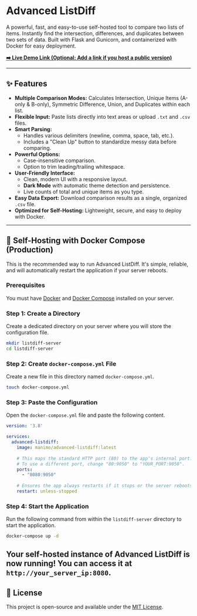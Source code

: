 # Advanced ListDiff
A powerful, fast, and easy-to-use self-hosted tool to compare two lists of items. Instantly find the intersection, differences, and duplicates between two sets of data. Built with Flask and Gunicorn, and containerized with Docker for easy deployment.

**[➡️ Live Demo Link (Optional: Add a link if you host a public version)](https://listdiff.selfhostapps.com/)**

---

## ✨ Features

*   **Multiple Comparison Modes:** Calculates Intersection, Unique Items (A-only & B-only), Symmetric Difference, Union, and Duplicates within each list.
*   **Flexible Input:** Paste lists directly into text areas or upload `.txt` and `.csv` files.
*   **Smart Parsing:**
    *   Handles various delimiters (newline, comma, space, tab, etc.).
    *   Includes a "Clean Up" button to standardize messy data before comparing.
*   **Powerful Options:**
    *   Case-insensitive comparison.
    *   Option to trim leading/trailing whitespace.
*   **User-Friendly Interface:**
    *   Clean, modern UI with a responsive layout.
    *   **Dark Mode** with automatic theme detection and persistence.
    *   Live counts of total and unique items as you type.
*   **Easy Data Export:** Download comparison results as a single, organized `.csv` file.
*   **Optimized for Self-Hosting:** Lightweight, secure, and easy to deploy with Docker.
---

## 🚀 Self-Hosting with Docker Compose (Production)
This is the recommended way to run Advanced ListDiff. It's simple, reliable, and will automatically restart the application if your server reboots.

### Prerequisites
You must have [Docker](https://docs.docker.com/engine/install/) and [Docker Compose](https://docs.docker.com/compose/install/) installed on your server.

### Step 1: Create a Directory
Create a dedicated directory on your server where you will store the configuration file.

```bash
mkdir listdiff-server
cd listdiff-server
```

### Step 2: Create `docker-compose.yml` File
Create a new file in this directory named `docker-compose.yml`.

```bash
touch docker-compose.yml
```

### Step 3: Paste the Configuration
Open the `docker-compose.yml` file and paste the following content.

```yaml
version: '3.8'

services:
  advanced-listdiff:
    image: manimo/advanced-listdiff:latest
    
    # This maps the standard HTTP port (80) to the app's internal port.
    # To use a different port, change "80:9050" to "YOUR_PORT:9050".
    ports:
      - "8080:9050"
      
    # Ensures the app always restarts if it stops or the server reboots.
    restart: unless-stopped
```

### Step 4: Start the Application
Run the following command from within the `listdiff-server` directory to start the application.

```bash
docker-compose up -d
```

Your self-hosted instance of Advanced ListDiff is now running! You can access it at `http://your_server_ip:8080`.
---

## 📄 License
This project is open-source and available under the [MIT License](LICENSE).